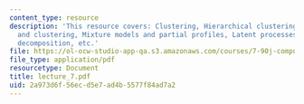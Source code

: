 ```yaml
---
content_type: resource
description: 'This resource covers: Clustering, Hierarchical clustering, Mixture models
  and clustering, Mixture models and partial profiles, Latent processes and matrix
  decomposition, etc.'
file: https://ol-ocw-studio-app-qa.s3.amazonaws.com/courses/7-90j-computational-functional-genomics-spring-2005/2a973d6f56ecd5e7ad4b5577f84ad7a2_lecture_7.pdf
file_type: application/pdf
resourcetype: Document
title: lecture_7.pdf
uid: 2a973d6f-56ec-d5e7-ad4b-5577f84ad7a2
---
```

